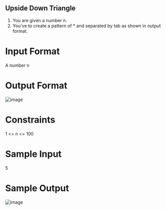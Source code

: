## Upside Down Triangle
1. You are given a number n.
2. You've to create a pattern of * and separated by tab as shown in output format.


# Input Format
A number n


# Output Format

![image](https://github.com/prateeeksahu/javacodes/assets/100373713/5d1021df-cafb-40da-9e6b-935cb9feabb2)


# Constraints
1 <= n <= 100

# Sample Input
5


# Sample Output

![image](https://github.com/prateeeksahu/javacodes/assets/100373713/89f34189-57c7-4301-a86b-88285451eb92)
